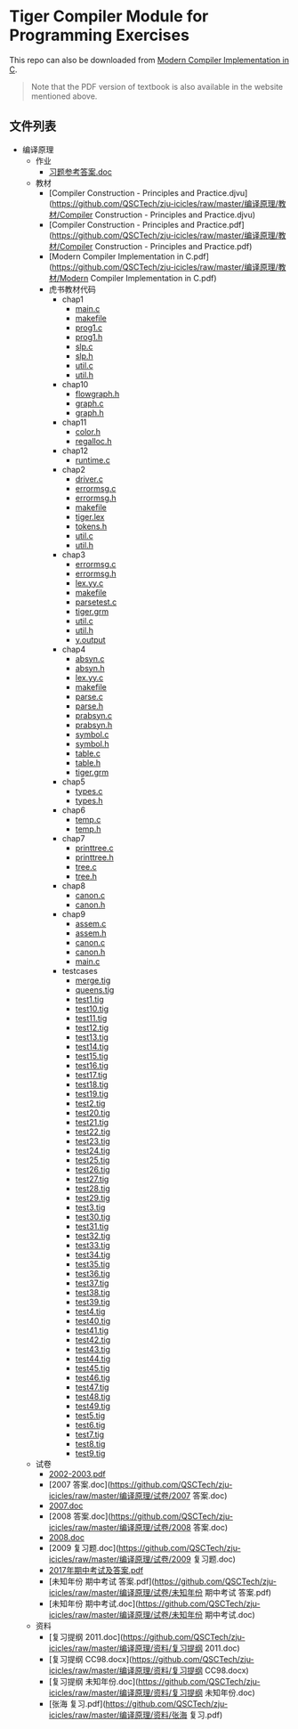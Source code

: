 # Tiger Compiler Module for Programming Exercises

This repo can also be downloaded from [Modern Compiler Implementation in C](https://www.cs.princeton.edu/~appel/modern/c/).

> Note that the PDF version of textbook is also available in the website mentioned above.


## 文件列表

- 编译原理
    - 作业
        - [习题参考答案.doc](https://github.com/QSCTech/zju-icicles/raw/master/编译原理/作业/习题参考答案.doc)
    - 教材
        - [Compiler Construction - Principles and Practice.djvu](https://github.com/QSCTech/zju-icicles/raw/master/编译原理/教材/Compiler Construction - Principles and Practice.djvu)
        - [Compiler Construction - Principles and Practice.pdf](https://github.com/QSCTech/zju-icicles/raw/master/编译原理/教材/Compiler Construction - Principles and Practice.pdf)
        - [Modern Compiler Implementation in C.pdf](https://github.com/QSCTech/zju-icicles/raw/master/编译原理/教材/Modern Compiler Implementation in C.pdf)
        - 虎书教材代码
            - chap1
                - [main.c](https://github.com/QSCTech/zju-icicles/raw/master/编译原理/教材/虎书教材代码/chap1/main.c)
                - [makefile](https://github.com/QSCTech/zju-icicles/raw/master/编译原理/教材/虎书教材代码/chap1/makefile)
                - [prog1.c](https://github.com/QSCTech/zju-icicles/raw/master/编译原理/教材/虎书教材代码/chap1/prog1.c)
                - [prog1.h](https://github.com/QSCTech/zju-icicles/raw/master/编译原理/教材/虎书教材代码/chap1/prog1.h)
                - [slp.c](https://github.com/QSCTech/zju-icicles/raw/master/编译原理/教材/虎书教材代码/chap1/slp.c)
                - [slp.h](https://github.com/QSCTech/zju-icicles/raw/master/编译原理/教材/虎书教材代码/chap1/slp.h)
                - [util.c](https://github.com/QSCTech/zju-icicles/raw/master/编译原理/教材/虎书教材代码/chap1/util.c)
                - [util.h](https://github.com/QSCTech/zju-icicles/raw/master/编译原理/教材/虎书教材代码/chap1/util.h)
            - chap10
                - [flowgraph.h](https://github.com/QSCTech/zju-icicles/raw/master/编译原理/教材/虎书教材代码/chap10/flowgraph.h)
                - [graph.c](https://github.com/QSCTech/zju-icicles/raw/master/编译原理/教材/虎书教材代码/chap10/graph.c)
                - [graph.h](https://github.com/QSCTech/zju-icicles/raw/master/编译原理/教材/虎书教材代码/chap10/graph.h)
            - chap11
                - [color.h](https://github.com/QSCTech/zju-icicles/raw/master/编译原理/教材/虎书教材代码/chap11/color.h)
                - [regalloc.h](https://github.com/QSCTech/zju-icicles/raw/master/编译原理/教材/虎书教材代码/chap11/regalloc.h)
            - chap12
                - [runtime.c](https://github.com/QSCTech/zju-icicles/raw/master/编译原理/教材/虎书教材代码/chap12/runtime.c)
            - chap2
                - [driver.c](https://github.com/QSCTech/zju-icicles/raw/master/编译原理/教材/虎书教材代码/chap2/driver.c)
                - [errormsg.c](https://github.com/QSCTech/zju-icicles/raw/master/编译原理/教材/虎书教材代码/chap2/errormsg.c)
                - [errormsg.h](https://github.com/QSCTech/zju-icicles/raw/master/编译原理/教材/虎书教材代码/chap2/errormsg.h)
                - [makefile](https://github.com/QSCTech/zju-icicles/raw/master/编译原理/教材/虎书教材代码/chap2/makefile)
                - [tiger.lex](https://github.com/QSCTech/zju-icicles/raw/master/编译原理/教材/虎书教材代码/chap2/tiger.lex)
                - [tokens.h](https://github.com/QSCTech/zju-icicles/raw/master/编译原理/教材/虎书教材代码/chap2/tokens.h)
                - [util.c](https://github.com/QSCTech/zju-icicles/raw/master/编译原理/教材/虎书教材代码/chap2/util.c)
                - [util.h](https://github.com/QSCTech/zju-icicles/raw/master/编译原理/教材/虎书教材代码/chap2/util.h)
            - chap3
                - [errormsg.c](https://github.com/QSCTech/zju-icicles/raw/master/编译原理/教材/虎书教材代码/chap3/errormsg.c)
                - [errormsg.h](https://github.com/QSCTech/zju-icicles/raw/master/编译原理/教材/虎书教材代码/chap3/errormsg.h)
                - [lex.yy.c](https://github.com/QSCTech/zju-icicles/raw/master/编译原理/教材/虎书教材代码/chap3/lex.yy.c)
                - [makefile](https://github.com/QSCTech/zju-icicles/raw/master/编译原理/教材/虎书教材代码/chap3/makefile)
                - [parsetest.c](https://github.com/QSCTech/zju-icicles/raw/master/编译原理/教材/虎书教材代码/chap3/parsetest.c)
                - [tiger.grm](https://github.com/QSCTech/zju-icicles/raw/master/编译原理/教材/虎书教材代码/chap3/tiger.grm)
                - [util.c](https://github.com/QSCTech/zju-icicles/raw/master/编译原理/教材/虎书教材代码/chap3/util.c)
                - [util.h](https://github.com/QSCTech/zju-icicles/raw/master/编译原理/教材/虎书教材代码/chap3/util.h)
                - [y.output](https://github.com/QSCTech/zju-icicles/raw/master/编译原理/教材/虎书教材代码/chap3/y.output)
            - chap4
                - [absyn.c](https://github.com/QSCTech/zju-icicles/raw/master/编译原理/教材/虎书教材代码/chap4/absyn.c)
                - [absyn.h](https://github.com/QSCTech/zju-icicles/raw/master/编译原理/教材/虎书教材代码/chap4/absyn.h)
                - [lex.yy.c](https://github.com/QSCTech/zju-icicles/raw/master/编译原理/教材/虎书教材代码/chap4/lex.yy.c)
                - [makefile](https://github.com/QSCTech/zju-icicles/raw/master/编译原理/教材/虎书教材代码/chap4/makefile)
                - [parse.c](https://github.com/QSCTech/zju-icicles/raw/master/编译原理/教材/虎书教材代码/chap4/parse.c)
                - [parse.h](https://github.com/QSCTech/zju-icicles/raw/master/编译原理/教材/虎书教材代码/chap4/parse.h)
                - [prabsyn.c](https://github.com/QSCTech/zju-icicles/raw/master/编译原理/教材/虎书教材代码/chap4/prabsyn.c)
                - [prabsyn.h](https://github.com/QSCTech/zju-icicles/raw/master/编译原理/教材/虎书教材代码/chap4/prabsyn.h)
                - [symbol.c](https://github.com/QSCTech/zju-icicles/raw/master/编译原理/教材/虎书教材代码/chap4/symbol.c)
                - [symbol.h](https://github.com/QSCTech/zju-icicles/raw/master/编译原理/教材/虎书教材代码/chap4/symbol.h)
                - [table.c](https://github.com/QSCTech/zju-icicles/raw/master/编译原理/教材/虎书教材代码/chap4/table.c)
                - [table.h](https://github.com/QSCTech/zju-icicles/raw/master/编译原理/教材/虎书教材代码/chap4/table.h)
                - [tiger.grm](https://github.com/QSCTech/zju-icicles/raw/master/编译原理/教材/虎书教材代码/chap4/tiger.grm)
            - chap5
                - [types.c](https://github.com/QSCTech/zju-icicles/raw/master/编译原理/教材/虎书教材代码/chap5/types.c)
                - [types.h](https://github.com/QSCTech/zju-icicles/raw/master/编译原理/教材/虎书教材代码/chap5/types.h)
            - chap6
                - [temp.c](https://github.com/QSCTech/zju-icicles/raw/master/编译原理/教材/虎书教材代码/chap6/temp.c)
                - [temp.h](https://github.com/QSCTech/zju-icicles/raw/master/编译原理/教材/虎书教材代码/chap6/temp.h)
            - chap7
                - [printtree.c](https://github.com/QSCTech/zju-icicles/raw/master/编译原理/教材/虎书教材代码/chap7/printtree.c)
                - [printtree.h](https://github.com/QSCTech/zju-icicles/raw/master/编译原理/教材/虎书教材代码/chap7/printtree.h)
                - [tree.c](https://github.com/QSCTech/zju-icicles/raw/master/编译原理/教材/虎书教材代码/chap7/tree.c)
                - [tree.h](https://github.com/QSCTech/zju-icicles/raw/master/编译原理/教材/虎书教材代码/chap7/tree.h)
            - chap8
                - [canon.c](https://github.com/QSCTech/zju-icicles/raw/master/编译原理/教材/虎书教材代码/chap8/canon.c)
                - [canon.h](https://github.com/QSCTech/zju-icicles/raw/master/编译原理/教材/虎书教材代码/chap8/canon.h)
            - chap9
                - [assem.c](https://github.com/QSCTech/zju-icicles/raw/master/编译原理/教材/虎书教材代码/chap9/assem.c)
                - [assem.h](https://github.com/QSCTech/zju-icicles/raw/master/编译原理/教材/虎书教材代码/chap9/assem.h)
                - [canon.c](https://github.com/QSCTech/zju-icicles/raw/master/编译原理/教材/虎书教材代码/chap9/canon.c)
                - [canon.h](https://github.com/QSCTech/zju-icicles/raw/master/编译原理/教材/虎书教材代码/chap9/canon.h)
                - [main.c](https://github.com/QSCTech/zju-icicles/raw/master/编译原理/教材/虎书教材代码/chap9/main.c)
            - testcases
                - [merge.tig](https://github.com/QSCTech/zju-icicles/raw/master/编译原理/教材/虎书教材代码/testcases/merge.tig)
                - [queens.tig](https://github.com/QSCTech/zju-icicles/raw/master/编译原理/教材/虎书教材代码/testcases/queens.tig)
                - [test1.tig](https://github.com/QSCTech/zju-icicles/raw/master/编译原理/教材/虎书教材代码/testcases/test1.tig)
                - [test10.tig](https://github.com/QSCTech/zju-icicles/raw/master/编译原理/教材/虎书教材代码/testcases/test10.tig)
                - [test11.tig](https://github.com/QSCTech/zju-icicles/raw/master/编译原理/教材/虎书教材代码/testcases/test11.tig)
                - [test12.tig](https://github.com/QSCTech/zju-icicles/raw/master/编译原理/教材/虎书教材代码/testcases/test12.tig)
                - [test13.tig](https://github.com/QSCTech/zju-icicles/raw/master/编译原理/教材/虎书教材代码/testcases/test13.tig)
                - [test14.tig](https://github.com/QSCTech/zju-icicles/raw/master/编译原理/教材/虎书教材代码/testcases/test14.tig)
                - [test15.tig](https://github.com/QSCTech/zju-icicles/raw/master/编译原理/教材/虎书教材代码/testcases/test15.tig)
                - [test16.tig](https://github.com/QSCTech/zju-icicles/raw/master/编译原理/教材/虎书教材代码/testcases/test16.tig)
                - [test17.tig](https://github.com/QSCTech/zju-icicles/raw/master/编译原理/教材/虎书教材代码/testcases/test17.tig)
                - [test18.tig](https://github.com/QSCTech/zju-icicles/raw/master/编译原理/教材/虎书教材代码/testcases/test18.tig)
                - [test19.tig](https://github.com/QSCTech/zju-icicles/raw/master/编译原理/教材/虎书教材代码/testcases/test19.tig)
                - [test2.tig](https://github.com/QSCTech/zju-icicles/raw/master/编译原理/教材/虎书教材代码/testcases/test2.tig)
                - [test20.tig](https://github.com/QSCTech/zju-icicles/raw/master/编译原理/教材/虎书教材代码/testcases/test20.tig)
                - [test21.tig](https://github.com/QSCTech/zju-icicles/raw/master/编译原理/教材/虎书教材代码/testcases/test21.tig)
                - [test22.tig](https://github.com/QSCTech/zju-icicles/raw/master/编译原理/教材/虎书教材代码/testcases/test22.tig)
                - [test23.tig](https://github.com/QSCTech/zju-icicles/raw/master/编译原理/教材/虎书教材代码/testcases/test23.tig)
                - [test24.tig](https://github.com/QSCTech/zju-icicles/raw/master/编译原理/教材/虎书教材代码/testcases/test24.tig)
                - [test25.tig](https://github.com/QSCTech/zju-icicles/raw/master/编译原理/教材/虎书教材代码/testcases/test25.tig)
                - [test26.tig](https://github.com/QSCTech/zju-icicles/raw/master/编译原理/教材/虎书教材代码/testcases/test26.tig)
                - [test27.tig](https://github.com/QSCTech/zju-icicles/raw/master/编译原理/教材/虎书教材代码/testcases/test27.tig)
                - [test28.tig](https://github.com/QSCTech/zju-icicles/raw/master/编译原理/教材/虎书教材代码/testcases/test28.tig)
                - [test29.tig](https://github.com/QSCTech/zju-icicles/raw/master/编译原理/教材/虎书教材代码/testcases/test29.tig)
                - [test3.tig](https://github.com/QSCTech/zju-icicles/raw/master/编译原理/教材/虎书教材代码/testcases/test3.tig)
                - [test30.tig](https://github.com/QSCTech/zju-icicles/raw/master/编译原理/教材/虎书教材代码/testcases/test30.tig)
                - [test31.tig](https://github.com/QSCTech/zju-icicles/raw/master/编译原理/教材/虎书教材代码/testcases/test31.tig)
                - [test32.tig](https://github.com/QSCTech/zju-icicles/raw/master/编译原理/教材/虎书教材代码/testcases/test32.tig)
                - [test33.tig](https://github.com/QSCTech/zju-icicles/raw/master/编译原理/教材/虎书教材代码/testcases/test33.tig)
                - [test34.tig](https://github.com/QSCTech/zju-icicles/raw/master/编译原理/教材/虎书教材代码/testcases/test34.tig)
                - [test35.tig](https://github.com/QSCTech/zju-icicles/raw/master/编译原理/教材/虎书教材代码/testcases/test35.tig)
                - [test36.tig](https://github.com/QSCTech/zju-icicles/raw/master/编译原理/教材/虎书教材代码/testcases/test36.tig)
                - [test37.tig](https://github.com/QSCTech/zju-icicles/raw/master/编译原理/教材/虎书教材代码/testcases/test37.tig)
                - [test38.tig](https://github.com/QSCTech/zju-icicles/raw/master/编译原理/教材/虎书教材代码/testcases/test38.tig)
                - [test39.tig](https://github.com/QSCTech/zju-icicles/raw/master/编译原理/教材/虎书教材代码/testcases/test39.tig)
                - [test4.tig](https://github.com/QSCTech/zju-icicles/raw/master/编译原理/教材/虎书教材代码/testcases/test4.tig)
                - [test40.tig](https://github.com/QSCTech/zju-icicles/raw/master/编译原理/教材/虎书教材代码/testcases/test40.tig)
                - [test41.tig](https://github.com/QSCTech/zju-icicles/raw/master/编译原理/教材/虎书教材代码/testcases/test41.tig)
                - [test42.tig](https://github.com/QSCTech/zju-icicles/raw/master/编译原理/教材/虎书教材代码/testcases/test42.tig)
                - [test43.tig](https://github.com/QSCTech/zju-icicles/raw/master/编译原理/教材/虎书教材代码/testcases/test43.tig)
                - [test44.tig](https://github.com/QSCTech/zju-icicles/raw/master/编译原理/教材/虎书教材代码/testcases/test44.tig)
                - [test45.tig](https://github.com/QSCTech/zju-icicles/raw/master/编译原理/教材/虎书教材代码/testcases/test45.tig)
                - [test46.tig](https://github.com/QSCTech/zju-icicles/raw/master/编译原理/教材/虎书教材代码/testcases/test46.tig)
                - [test47.tig](https://github.com/QSCTech/zju-icicles/raw/master/编译原理/教材/虎书教材代码/testcases/test47.tig)
                - [test48.tig](https://github.com/QSCTech/zju-icicles/raw/master/编译原理/教材/虎书教材代码/testcases/test48.tig)
                - [test49.tig](https://github.com/QSCTech/zju-icicles/raw/master/编译原理/教材/虎书教材代码/testcases/test49.tig)
                - [test5.tig](https://github.com/QSCTech/zju-icicles/raw/master/编译原理/教材/虎书教材代码/testcases/test5.tig)
                - [test6.tig](https://github.com/QSCTech/zju-icicles/raw/master/编译原理/教材/虎书教材代码/testcases/test6.tig)
                - [test7.tig](https://github.com/QSCTech/zju-icicles/raw/master/编译原理/教材/虎书教材代码/testcases/test7.tig)
                - [test8.tig](https://github.com/QSCTech/zju-icicles/raw/master/编译原理/教材/虎书教材代码/testcases/test8.tig)
                - [test9.tig](https://github.com/QSCTech/zju-icicles/raw/master/编译原理/教材/虎书教材代码/testcases/test9.tig)
    - 试卷
        - [2002-2003.pdf](https://github.com/QSCTech/zju-icicles/raw/master/编译原理/试卷/2002-2003.pdf)
        - [2007 答案.doc](https://github.com/QSCTech/zju-icicles/raw/master/编译原理/试卷/2007 答案.doc)
        - [2007.doc](https://github.com/QSCTech/zju-icicles/raw/master/编译原理/试卷/2007.doc)
        - [2008 答案.doc](https://github.com/QSCTech/zju-icicles/raw/master/编译原理/试卷/2008 答案.doc)
        - [2008.doc](https://github.com/QSCTech/zju-icicles/raw/master/编译原理/试卷/2008.doc)
        - [2009 复习题.doc](https://github.com/QSCTech/zju-icicles/raw/master/编译原理/试卷/2009 复习题.doc)
        - [2017年期中考试及答案.pdf](https://github.com/QSCTech/zju-icicles/raw/master/编译原理/试卷/2017年期中考试及答案.pdf)
        - [未知年份 期中考试 答案.pdf](https://github.com/QSCTech/zju-icicles/raw/master/编译原理/试卷/未知年份 期中考试 答案.pdf)
        - [未知年份 期中考试.doc](https://github.com/QSCTech/zju-icicles/raw/master/编译原理/试卷/未知年份 期中考试.doc)
    - 资料
        - [复习提纲 2011.doc](https://github.com/QSCTech/zju-icicles/raw/master/编译原理/资料/复习提纲 2011.doc)
        - [复习提纲 CC98.docx](https://github.com/QSCTech/zju-icicles/raw/master/编译原理/资料/复习提纲 CC98.docx)
        - [复习提纲 未知年份.doc](https://github.com/QSCTech/zju-icicles/raw/master/编译原理/资料/复习提纲 未知年份.doc)
        - [张海 复习.pdf](https://github.com/QSCTech/zju-icicles/raw/master/编译原理/资料/张海 复习.pdf)
